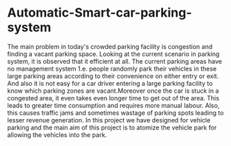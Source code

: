 # Automatic-Smart-car-parking-system
The main problem in today's crowded parking facility is congestion and finding a vacant parking space. Looking at the current scenario in parking system, it is observed that it efficient at all. The current parking areas have no management system 1.e. people randomly park their vehicles in these large parking areas according to their convenience on either entry or exit. And also it is not easy for a car driver entering a large parking facility to know which parking zones are vacant.Moreover once the car is stuck in a congested area, it even takes even longer time to get out of the area. This leads to greater time consumption and
requires more manual labour. Also, this causes traffic jams and sometimes wastage of parking spots leading to lesser revenue generation. In this project we have designed for vehicle parking and the main aim of this project is to atomize the vehicle park for allowing the vehicles into the park.
